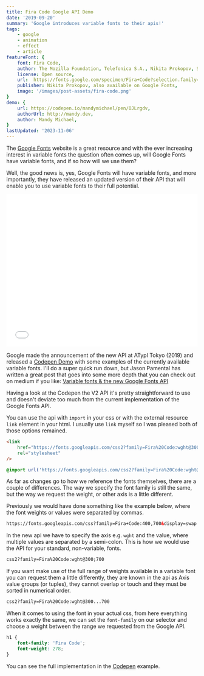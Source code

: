 ```yaml
---
title: Fira Code Google API Demo
date: '2019-09-20'
summary: 'Google introduces variable fonts to their apis!'
tags:
    - google
    - animation
    - effect
    - article
featureFont: {
    font: Fira Code, 
    author: The Mozilla Foundation, Telefonica S.A., Nikita Prokopov, Stephen Nixon,
    license: Open source,
    url:  https://fonts.google.com/specimen/Fira+Code?selection.family=Fira+Code,
    publisher: Nikita Prokopov, also available on Google Fonts,   
    image: '/images/post-assets/fira-code.png'
}
demo: {
    url: https://codepen.io/mandymichael/pen/OJLrgdv,
    authorUrl: http://mandy.dev,
    author: Mandy Michael,
}
lastUpdated: '2023-11-06'
---
```


The [Google Fonts](https://fonts.google.com/) website is a great resource and with the ever increasing interest in variable fonts the question often comes up, will Google Fonts have variable fonts, and if so how will we use them?

Well, the good news is, yes, Google Fonts will have variable fonts, and more importantly, they have released an updated version of their API that will enable you to use variable fonts to their full potential.

<div class="codepen"><iframe height="400" style="width: 100%;" scrolling="no" title="Animating Fira Code" src="//codepen.io/mandymichael/embed/OJLrgdv/?height=300&theme-id=dark&default-tab=result" frameBorder="no" allowtransparency="true" allowFullscreen="true">
</iframe></div>

Google made the announcement of the new API at ATypI Tokyo (2019) and released a [Codepen Demo](https://codepen.io/nlwilliams/full/JjPJewp) with some examples of the currently available variable fonts. I'll do a super quick run down, but Jason Pamental
has written a great post that goes into some more depth that you can check out on medium if you like: [Variable fonts & the new Google Fonts API](https://medium.com/web-typography-news/variable-fonts-the-new-google-fonts-api-d442e9a0a255)

Having a look at the Codepen the V2 API it's pretty straightforward to use and doesn't deviate too much from the current implementation of the Google Fonts API.

You can use the api with `import` in your css or with the external resource `link` element in your html. I usually use `link` myself so I was pleased both of those options remained.

```html
<link
    href="https://fonts.googleapis.com/css2?family=Fira%20Code:wght@300..700&display=swap"
    rel="stylesheet"
/>
```

```css
@import url('https://fonts.googleapis.com/css2?family=Fira%20Code:wght@300..700&display=swap');
```

As far as changes go to how we reference the fonts themselves, there are a couple of differences. The way we specify the font family is still the same, but the way we request the weight, or other axis is a little different.

Previously we would have done something like the example below, where the font weights or values were separated by commas.

```html
https://fonts.googleapis.com/css?family=Fira+Code:400,700&display=swap
```

In the new api we have to specify the axis e.g. `wght` and the value, where multiple values are separated by a semi-colon. This is how we would use the API for your standard, non-variable, fonts.

```html
css2?family=Fira%20Code:wght@300;700
```

If you want make use of the full range of weights available in a variable font you can request them a little differently, they are known in the api as Axis value groups (or tuples), they cannot overlap or touch and they must be sorted in numerical order.

```html
css2?family=Fira%20Code:wght@300...700
```

When it comes to using the font in your actual css, from here everything works exactly the same, we can set the `font-family` on our selector and choose a weight between the range we requested from the Google API.

```css
h1 {
    font-family: 'Fira Code';
    font-weight: 278;
}
```

You can see the full implementation in the [Codepen]( https://codepen.io/mandymichael/pen/OJLrgdv) example.